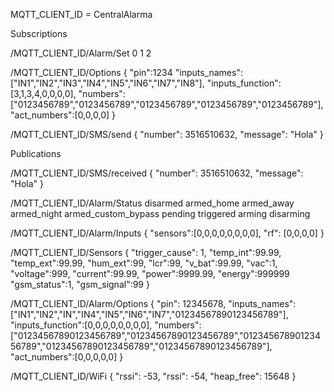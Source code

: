 MQTT_CLIENT_ID = CentralAlarma

Subscriptions

/MQTT_CLIENT_ID/Alarm/Set
    0
    1
    2
    
/MQTT_CLIENT_ID/Options
    { 
    "pin":1234
    "inputs_names":["IN1","IN2","IN3","IN4","IN5","IN6","IN7","IN8"], 
    "inputs_function":[3,1,3,4,0,0,0,0], 
    "numbers":["0123456789","0123456789","0123456789","0123456789","0123456789"],
    "act_numbers":[0,0,0,0] 
    }

/MQTT_CLIENT_ID/SMS/send
{
  "number": 3516510632,
  "message": "Hola"
}    

Publications

/MQTT_CLIENT_ID/SMS/received
{
  "number": 3516510632,
  "message": "Hola"
}

/MQTT_CLIENT_ID/Alarm/Status
    disarmed
    armed_home
    armed_away
    armed_night
    armed_custom_bypass
    pending
    triggered
    arming
    disarming

 /MQTT_CLIENT_ID/Alarm/Inputs
{
    "sensors":[0,0,0,0,0,0,0,0],
    "rf": [0,0,0,0]
}

 /MQTT_CLIENT_ID/Sensors
{
    "trigger_cause": 1,
    "temp_int":99.99,
    "temp_ext":99.99,
    "hum_ext":99,
    "lcr":99,
    "v_bat":99.99,
    "vac":1,
    "voltage":999,
    "current":99.99,
    "power":9999.99,
    "energy":999999
    "gsm_status":1,
    "gsm_signal":99
}

/MQTT_CLIENT_ID/Alarm/Options
{
    "pin": 12345678,
    "inputs_names":["IN1","IN2","IN","IN4","IN5","IN6","IN7","01234567890123456789"],
    "inputs_function":[0,0,0,0,0,0,0,0],
    "numbers":["01234567890123456789","01234567890123456789","01234567890123456789","01234567890123456789","01234567890123456789"],
    "act_numbers":[0,0,0,0,0]
}

/MQTT_CLIENT_ID/WiFi
{
  "rssi": -53,
  "rssi": -54,
  "heap_free": 15648
}